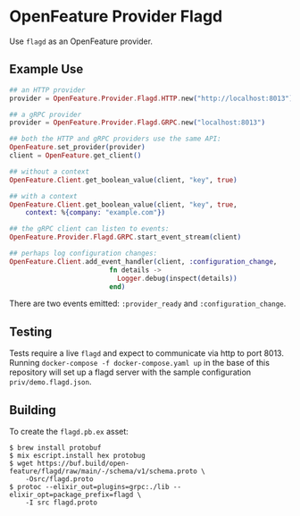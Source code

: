 # OpenFeature Provider Flagd

Use `flagd` as an OpenFeature provider.

## Example Use

``` elixir
## an HTTP provider
provider = OpenFeature.Provider.Flagd.HTTP.new("http://localhost:8013")

## a gRPC provider
provider = OpenFeature.Provider.Flagd.GRPC.new("localhost:8013")

## both the HTTP and gRPC providers use the same API:
OpenFeature.set_provider(provider)
client = OpenFeature.get_client()

## without a context
OpenFeature.Client.get_boolean_value(client, "key", true)

## with a context
OpenFeature.Client.get_boolean_value(client, "key", true,
    context: %{company: "example.com"})

## the gRPC client can listen to events:
OpenFeature.Provider.Flagd.GRPC.start_event_stream(client)

## perhaps log configuration changes:
OpenFeature.Client.add_event_handler(client, :configuration_change,
                         fn details ->
                           Logger.debug(inspect(details))
                         end)
```

There are two events emitted: `:provider_ready` and `:configuration_change`.

## Testing

Tests require a live `flagd` and expect to communicate via http to
port 8013.  Running `docker-compose -f docker-compose.yaml up` in the
base of this repository will set up a flagd server with the sample
configuration `priv/demo.flagd.json`.

## Building

To create the `flagd.pb.ex` asset:

``` shell
$ brew install protobuf
$ mix escript.install hex protobug
$ wget https://buf.build/open-feature/flagd/raw/main/-/schema/v1/schema.proto \
    -Osrc/flagd.proto
$ protoc --elixir_out=plugins=grpc:./lib --elixir_opt=package_prefix=flagd \
    -I src flagd.proto

```

```
